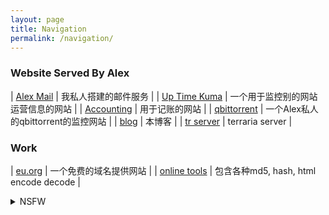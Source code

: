 ```yaml
---
layout: page
title: Navigation
permalink: /navigation/
---
```


### Website Served By Alex

| [Alex Mail](https://mail.alex2blog.eu.org/webmail/) | 我私人搭建的邮件服务 |
| [Up Time Kuma](https://uptime-kuma.alex2blog.eu.org/dashboard) | 一个用于监控别的网站运营信息的网站 |
| [Accounting](https://accounting.alex2blog.eu.org) | 用于记账的网站 |
| [qbittorrent](https://qbittorrent.alex2blog.eu.org) | 一个Alex私人的qbittorrent的监控网站 |
| [blog](https://alex2blog.eu.org) | 本博客 |
| [tr server](alex2blog.eu.org:7777) | terraria server |

### Work

| [eu.org](https://nic.eu.org) | 一个免费的域名提供网站 |
| [online tools](https://emn178.github.io/online-tools/index.html) | 包含各种md5, hash, html encode decode |

<details>
      <summary>NSFW</summary>
      <table>
            <tbody>
                  <tr>
                        <td><a href="http://qqdk2019.ml">qqdk2019</a></td>
                        <td>涩图，google drive的高清图包</td>
                  </tr>
                  <tr>
                        <td><a href="https://cosindex.251.sh/#/Cosersets">cosersets</a></td>
                        <td>涩图，onedrive的福利姬图包</td>
                  </tr>
            </tbody>
      </table>
</details>
